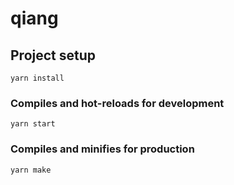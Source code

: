 # qiang

## Project setup
```
yarn install
```

### Compiles and hot-reloads for development
```
yarn start
```

### Compiles and minifies for production
```
yarn make
```

